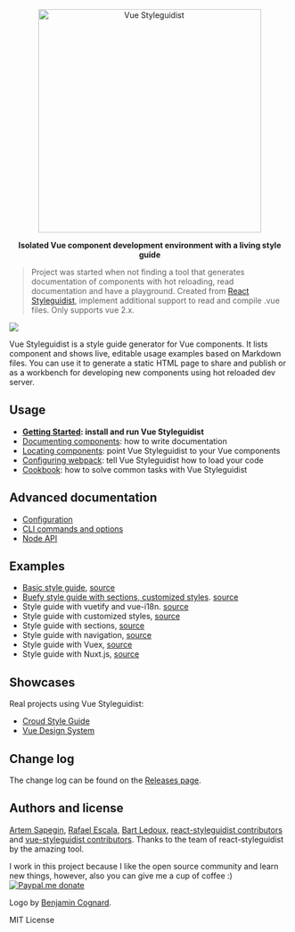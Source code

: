 <div align="center" markdown="1" style="text-align:center">
  <img src="../../assets/logo-withtext.png" alt="Vue Styleguidist" width="400">

  **Isolated Vue component development environment with a living style guide**
</div>

> Project was started when not finding a tool that generates documentation of components with hot reloading, read documentation and have a playground. Created from [React Styleguidist](https://github.com/styleguidist/react-styleguidist), implement additional support to read and compile .vue files. Only supports vue 2.x.

![](https://user-images.githubusercontent.com/10201025/48210221-e7bcee00-e344-11e8-92d7-df4d988598f7.gif)

Vue Styleguidist is a style guide generator for Vue components. It lists component and shows live, editable usage examples based on Markdown files. You can use it to generate a static HTML page to share and publish or as a workbench for developing new components using hot reloaded dev server.

## Usage

- **[Getting Started](https://vue-styleguidist.github.io/GettingStarted.html): install and run Vue Styleguidist**
- [Documenting components](https://vue-styleguidist.github.io/Documenting.html): how to write documentation
- [Locating components](https://vue-styleguidist.github.io/Components.html): point Vue Styleguidist to your Vue components
- [Configuring webpack](https://vue-styleguidist.github.io/Webpack.html): tell Vue Styleguidist how to load your code
- [Cookbook](https://vue-styleguidist.github.io/Cookbook.html): how to solve common tasks with Vue Styleguidist

## Advanced documentation

- [Configuration](https://vue-styleguidist.github.io/Configuration.html)
- [CLI commands and options](https://vue-styleguidist.github.io/CLI.html)
- [Node API](https://vue-styleguidist.github.io/API.html)

## Examples

- [Basic style guide](http://rafaelescala.com/vue-styleguide/), [source](./examples/basic)
- [Buefy style guide with sections, customized styles](http://rafaelescala.com/buefy-example/). [source](https://github.com/vue-styleguidist/buefy-styleguide-example)
- Style guide with vuetify and vue-i18n. [source](./examples/vuetify)
- Style guide with customized styles, [source](./examples/customised)
- Style guide with sections, [source](./examples/sections)
- Style guide with navigation, [source](./examples/navigation)
- Style guide with Vuex, [source](./examples/vuex)
- Style guide with Nuxt.js, [source](./examples/nuxtjs)

## Showcases

Real projects using Vue Styleguidist:

- [Croud Style Guide](https://croudtech.github.io/Croud-Style-Guide/)
- [Vue Design System](https://vueds.com/)

## Change log

The change log can be found on the [Releases page](https://github.com/vue-styleguidist/vue-styleguidist/releases).

## Authors and license

[Artem Sapegin](http://sapegin.me), [Rafael Escala](https://github.com/rafaesc), [Bart Ledoux](https://github.com/elevatebart), [react-styleguidist contributors](https://github.com/styleguidist/react-styleguidist/graphs/contributors) and [vue-styleguidist contributors](https://github.com/vue-styleguidist/vue-styleguidist/graphs/contributors). Thanks to the team of react-styleguidist by the amazing tool.

I work in this project because I like the open source community and learn new things, however, also you can give me a cup of coffee :) [![Paypal.me donate](https://img.shields.io/badge/Paypal.me-donate-yellow.svg)](https://www.paypal.me/rafaesc)

Logo by [Benjamin Cognard](https://twitter.com/benbnur).

MIT License
